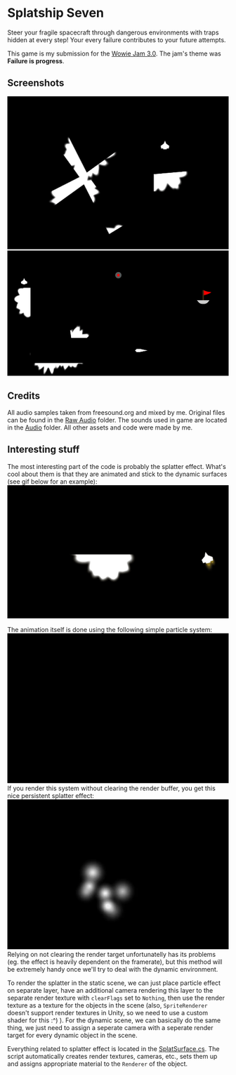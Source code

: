 # Splatship Seven

Steer your fragile spacecraft through dangerous environments with traps hidden at every step! Your every failure contributes to your future attempts.

This game is my submission for the [Wowie Jam 3.0](https://itch.io/jam/wowie-jam-3 "Wowie Jam 3.0"). The jam\'s theme was **Failure is progress**.

Screenshots
-----------

![](/Screenshots/ss1.png)
![](/Screenshots/ss2.png)


Credits
-------

All audio samples taken from freesound.org and mixed by me. Original files can be found in the [Raw Audio](Assets/Raw%20Audio) folder. The sounds used in game are located in the [Audio](Assets/Audio) folder.
All other assets and code were made by me.


Interesting stuff
-----------------

The most interesting part of the code is probably the splatter effect. What\'s cool about them is that they are animated and stick to the dynamic surfaces (see gif below for an example):
![](/Screenshots/gif1.gif)

The animation itself is done using the following simple particle system:
![](/Screenshots/gif2.gif)
If you render this system without clearing the render buffer, you get this nice persistent splatter effect:
![](/Screenshots/gif3.gif)
Relying on not clearing the render target unfortunatelly has its problems (eg. the effect is heavily dependent on the framerate), but this method will be extremely handy once we'll try to deal with the dynamic environment.

To render the splatter in the static scene, we can just place particle effect on separate layer, have an additional camera rendering this layer to the separate render texture with `clearFlags` set to `Nothing`, then use the render texture as a texture for the objects in the scene (also, `SpriteRenderer` doesn\'t support render textures in Unity, so we need to use a custom shader for this :^) ).
For the dynamic scene, we can basically do the same thing, we just need to assign a seperate camera with a seperate render target for every dynamic object in the scene.

Everything related to splatter effect is located in the [SplatSurface.cs](Assets/Scripts/SplatSurface.cs). The script automatically creates render textures, cameras, etc., sets them up and assigns appropriate material to the `Renderer` of the object.